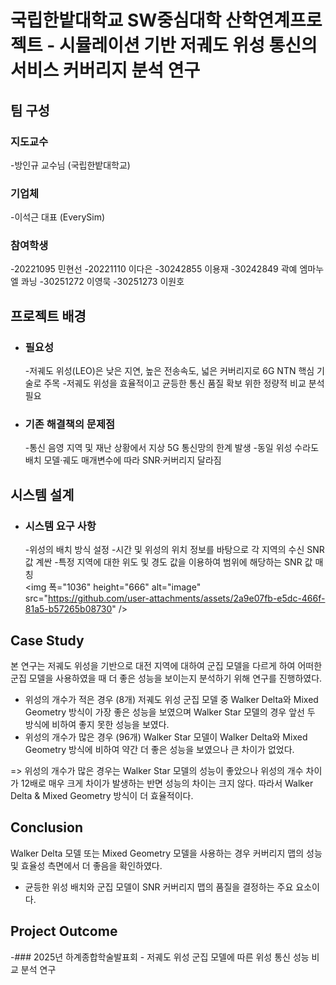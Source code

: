 # 국립한밭대학교 SW중심대학 산학연계프로젝트 - 시뮬레이션 기반 저궤도 위성 통신의 서비스 커버리지 분석 연구

## **팀 구성**
### 지도교수
-방인규 교수님 (국립한밭대학교)

### 기업체
-이석근 대표 (EverySim)

### 참여학생
-20221095 민현선
-20221110 이다은
-30242855 이용재
-30242849 곽예 엠마누엘 콰닝
-30251272 이영묵
-30251273 이원호

## 프로젝트 배경
- ### 필요성
  -저궤도 위성(LEO)은 낮은 지연, 높은 전송속도, 넓은 커버리지로 6G NTN 핵심 기술로 주목
  -저궤도 위성을 효율적이고 균등한 통신 품질 확보 위한 정량적 비교 분석 필요
    
- ### 기존 해결책의 문제점
  -통신 음영 지역 및 재난 상황에서 지상 5G 통신망의 한계 발생
  -동일 위성 수라도 배치 모델·궤도 매개변수에 따라 SNR·커버리지 달라짐
  
## 시스템 설계
  - ### 시스템 요구 사항
    -위성의 배치 방식 설정
    -시간 및 위성의 위치 정보를 바탕으로 각 지역의 수신 SNR 값 계싼
    -특정 지역에 대한 위도 및 경도 값을 이용하여 범위에 해당하는 SNR 값 매칭  
    <img 폭="1036" height="666" alt="image" src="https://github.com/user-attachments/assets/2a9e07fb-e5dc-466f-81a5-b57265b08730" />

## Case Study
 본 연구는 저궤도 위성을 기반으로 대전 지역에 대하여 군집 모델을 다르게 하여 어떠한 군집 모델을 사용하였을 때 더 좋은 성능을 보이는지 분석하기 위해 연구를 진행하였다.
  - 위성의 개수가 적은 경우 (8개)
    저궤도 위성 군집 모델 중 Walker Delta와 Mixed Geometry 방식이 가장 좋은 성능을 보였으며 Walker Star 모델의 경우 앞선 두 방식에 비하여 좋지 못한 성능을 보였다.
  - 위성의 개수가 많은 경우 (96개)
    Walker Star 모델이 Walker Delta와 Mixed Geometry 방식에 비하여 약간 더 좋은 성능을 보였으나 큰 차이가 없었다.

 => 위성의 개수가 많은 경우는 Walker Star 모델의 성능이 좋았으나 위성의 개수 차이가 12배로 매우 크게 차이가 발생하는 반면 성능의 차이는 크지 않다. 따라서 Walker Delta & Mixed Geometry 방식이 더 효율적이다. 
  
  
## Conclusion
 Walker Delta 모델 또는 Mixed Geometry 모델을 사용하는 경우 커버리지 맵의 성능 및 효율성 측면에서 더 좋음을 확인하였다.
  -  균등한 위성 배치와 군집 모델이 SNR 커버리지 맵의 품질을 결정하는 주요 요소이다.
  
## Project Outcome
-### 2025년 하계종합학술발표회 - 저궤도 위성 군집 모델에 따른 위성 통신 성능 비교 분석 연구
